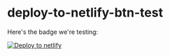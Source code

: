 # deploy-to-netlify-btn-test


Here's the badge we're testing:

[![Deploy to netlify](https://www.netlify.com/img/deploy/button.svg)](https://app.netlify.com/start/deploy?repository=https://github.com/stepzen-samples/deploy-to-netlify-btn-test.git)
